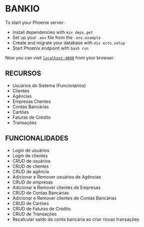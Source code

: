 # BANKIO

To start your Phoenix server:

  * Install dependencies with `mix deps.get`
  * Set up your `.env` file from the `.env.example`
  * Create and migrate your database with `mix ecto.setup`
  * Start Phoenix endpoint with `bash run`

Now you can visit [`localhost:4000`](http://localhost:4000) from your browser.

RECURSOS
--------
* Usuários do Sistema (Funcionários)
* Clientes
* Agências
* Empresas Clientes
* Contas Bancárias
* Cartões
* Faturas de Crédito
* Transações

FUNCIONALIDADES
---------------
* Login de usuários
* Login de clientes
* CRUD de usuários
* CRUD de clientes
* CRUD de agência
* Adicionar e Remover usuários de Agências
* CRUD de empresas
* Adicionar e Remover clientes de Empresas
* CRUD de Contas Bancárias
* Adicionar e Remover clientes de Contas Bancárias
* CRUD de Cartões
* CRUD de Faturas de Crédito
* CRUD de Transações
* Recalcular saldo da conta bancária ao criar novas transações
